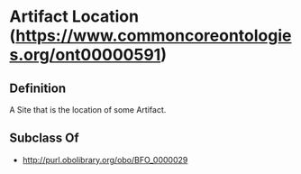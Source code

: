 # Artifact Location (https://www.commoncoreontologies.org/ont00000591)

## Definition
A Site that is the location of some Artifact.

## Subclass Of
- http://purl.obolibrary.org/obo/BFO_0000029

